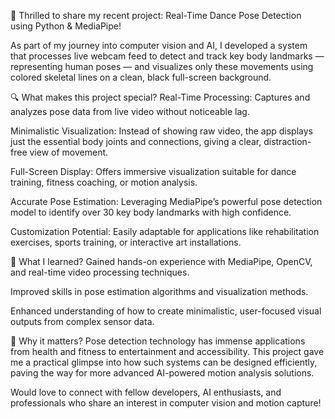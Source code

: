 
🚀 Thrilled to share my recent project: Real-Time Dance Pose Detection using Python & MediaPipe!

As part of my journey into computer vision and AI, I developed a system that processes live webcam feed to detect and track key body landmarks — representing human poses — and visualizes only these movements using colored skeletal lines on a clean, black full-screen background.

🔍 What makes this project special?
Real-Time Processing: Captures and analyzes pose data from live video without noticeable lag.

Minimalistic Visualization: Instead of showing raw video, the app displays just the essential body joints and connections, giving a clear, distraction-free view of movement.

Full-Screen Display: Offers immersive visualization suitable for dance training, fitness coaching, or motion analysis.

Accurate Pose Estimation: Leveraging MediaPipe’s powerful pose detection model to identify over 30 key body landmarks with high confidence.

Customization Potential: Easily adaptable for applications like rehabilitation exercises, sports training, or interactive art installations.

🧠 What I learned?
Gained hands-on experience with MediaPipe, OpenCV, and real-time video processing techniques.

Improved skills in pose estimation algorithms and visualization methods.

Enhanced understanding of how to create minimalistic, user-focused visual outputs from complex sensor data.

🎯 Why it matters?
Pose detection technology has immense applications from health and fitness to entertainment and accessibility. This project gave me a practical glimpse into how such systems can be designed efficiently, paving the way for more advanced AI-powered motion analysis solutions.

Would love to connect with fellow developers, AI enthusiasts, and professionals who share an interest in computer vision and motion capture!



